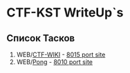 # CTF-KST WriteUp`s
## Список Тасков 

1. WEB/[CTF-WIKI](WEB/CTF-WIKI.MD) - [8015 port site](http://dmitriyiks.ru:8015/)
2. WEB/[Pong](WEB/Pong.MD) - [8010 port site](http://dmitriyiks.ru:8010/)


